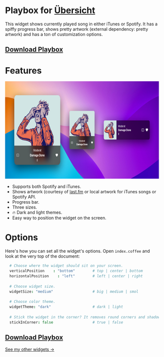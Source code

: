 # Playbox for [Übersicht](http://tracesof.net/uebersicht/)

This widget shows currently played song in either iTunes or Spotify. It has a spiffy progress bar, shows pretty artwork (external dependency: pretty artwork) and has a ton of customization options.

## [Download Playbox](https://github.com/Pe8er/Playbox.widget/releases/latest)

# Features

<img src="https://github.com/Pe8er/Playbox.widget/blob/master/screenshot.jpg" width="516" height="320">

- Supports both Spotify and iTunes.
- Shows artwork (courtesy of [last.fm](http://www.last.fm) or local artwork for iTunes songs or Spotify API.
- Progress bar.
- Three sizes.
- 🔥 Dark and light themes.
- Easy way to position the widget on the screen.

# Options

Here's how you can set all the widget's options. Open `index.coffee` and look at the very top of the document:

```coffeescript
  # Choose where the widget should sit on your screen.
  verticalPosition    : "bottom"        # top | center | bottom
  horizontalPosition    : "left"        # left | center | right

  # Choose widget size.
  widgetSize: "medium"                  # big | medium | smol

  # Choose color theme.
  widgetTheme: "dark"                   # dark | light

  # Stick the widget in the corner? It removes round corners and shadows for a flat, minimalist setup.
  stickInCorner: false                  # true | false
```

## [Download Playbox](https://github.com/Pe8er/Playbox.widget/releases/latest)

[See my other widgets &rarr;](https://github.com/Pe8er/Ubersicht-Widgets)
